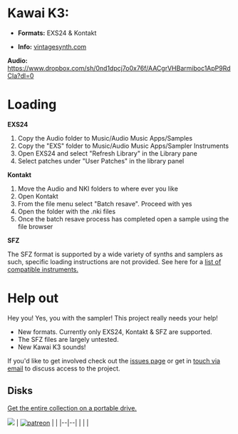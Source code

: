 
# Kawai K3:


  - ****Formats:**** EXS24 & Kontakt

-  ****Info:****  [vintagesynth.com](http://www.vintagesynth.com/kawai/kawaik3.php)

****Audio:**** https://www.dropbox.com/sh/0nd1dpcj7o0x76f/AACgrVHBarmiboc1ApP9RdCIa?dl=0

  

# Loading

  

****EXS24****

1. Copy the Audio folder to Music/Audio Music Apps/Samples
2. Copy the "EXS" folder to Music/Audio Music Apps/Sampler Instruments
3. Open EXS24 and select "Refresh Library" in the Library pane
4. Select patches under "User Patches" in the library panel

****Kontakt****

1. Move the Audio and NKI folders to where ever you like
2. Open Kontakt
3. From the file menu select "Batch resave". Proceed with yes
4. Open the folder with the .nki files
5. Once the batch resave process has completed open a sample using the file browser

****SFZ****

The SFZ format is supported by a wide variety of synths and samplers as such, specific loading instructions are not provided. See here for a  [list of compatible instruments.](https://sfzformat.com/software/players/)

# Help out
  
Hey you! Yes, you with the sampler! This project really needs your help! 

 - New formats. Currently only EXS24, Kontakt & SFZ are supported. 
 - The SFZ files are largely untested. 
 - New Kawai K3 sounds!
 
 If you'd like to get involved check out the [issues page](/issue) or get in [touch via email](modularsamples@gmail.com) to discuss access to the project.



## Disks

[Get the entire collection on a portable drive.](https://www.etsy.com/uk/listing/757499822/modularsamplescom-library-ssd)

[![](https://www.modularsamples.com/sites/default/files/inline-images/usb-stick-vector-clipart_0.png )](https://www.etsy.com/uk/listing/757499822/modularsamplescom-library-ssd)
| [![patreon](https://www.modularsamples.com/sites/default/files/inline-images/wordmark_on_navy_1.jpg)](https://www.patreon.com/modularsamples) |  |
|--|--|
|  |  |











